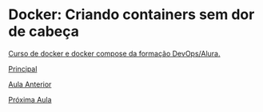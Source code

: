# Docker: Criando containers sem dor de cabeça

[Curso de docker e docker compose da formação DevOps/Alura.](https://cursos.alura.com.br/course/docker-e-docker-compose)

[Principal](https://github.com/pvreboucas/docker/tree/main)

[Aula Anterior](https://github.com/pvreboucas/docker/tree/aula-4)



[Próxima Aula](https://github.com/pvreboucas/docker/tree/aula-6)
